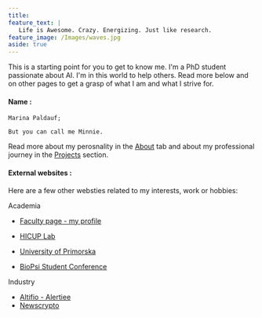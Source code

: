 ```yaml
---
title:
feature_text: |
   Life is Awesome. Crazy. Energizing. Just like research.
feature_image: /Images/waves.jpg
aside: true
---
```


This is a starting point for you to get to know me. 
I'm a PhD student passionate about AI. I'm in this world to help others.
Read more below and on other pages to get a grasp of what I am and what I strive for.


#### Name : 

    Marina Paldauf; 
  
    But you can call me Minnie.
      

Read more about my perosnality in the [About](https://marina225.github.io/about/) tab and about my professional journey in the [Projects](https://marina225.github.io/projects/) section.


#### External websites :

Here are a few other websties related to my interests, work or hobbies:

Academia
- [Faculty page - my profile](https://www.famnit.upr.si/en/about-faculty/staff/marina.paldauf/)
- [HICUP Lab](https://hicup.famnit.upr.si/)
- [University of Primorska](https://www.upr.si/en)

- [BioPsi Student Conference](https://bio-psi-konferenca.famnit.upr.si/en/)

Industry
- [Altifio - Alertiee](https://alertiee.io/)
- [Newscrypto](https://newscrypto.io/)




